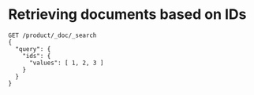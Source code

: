 # Retrieving documents based on IDs

```
GET /product/_doc/_search
{
  "query": {
    "ids": {
      "values": [ 1, 2, 3 ]
    }
  }
}
```
